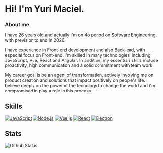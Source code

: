 # Hi! I'm Yuri Maciel.

### About me

I have 26 years old and actually i'm on 4o period on Software Engineering, with prevision to end in 2026.

I have experience in Front-end development and also Back-end, with especial focus on Front-end. I'm skilled in many technologies, including JavaScript, Vue, React and Angular. In addition, my essentials skills include proactivity, high communication and a solid commitment with team work.

My career goal is be an agent of transformation, actively involving me on product creation and solutions that impact positively on people's life. I believe deeply on the power of the tecnology to change the world and i'm compromised in play a role in this process.

## Skills

[![JavaScript](https://img.shields.io/badge/JavaScript-ES6-yellow)](https://developer.mozilla.org/en-US/docs/Web/JavaScript)
[![Node.js](https://img.shields.io/badge/Node.js-blue)](https://nodejs.org/)
[![Vue.js](https://img.shields.io/badge/Vue.js-4FC08D?logo=vue.js&logoColor=white)](https://vuejs.org/)
[![React](https://img.shields.io/badge/React-61DAFB?logo=react&logoColor=white)](https://reactjs.org/)
[![Electron](https://img.shields.io/badge/Electron-47848F?logo=electron&logoColor=white)](https://www.electronjs.org/)

## Stats

![Github Status](https://github-readme-stats.vercel.app/api?username=o-yurimaciel&show_icons=true&theme=dracula)



